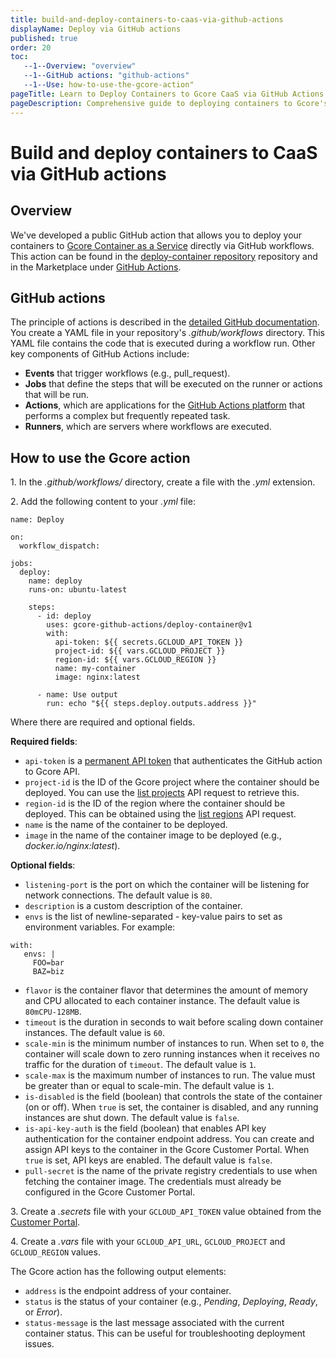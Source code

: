 ```yaml
---
title: build-and-deploy-containers-to-caas-via-github-actions
displayName: Deploy via GitHub actions
published: true
order: 20
toc:
   --1--Overview: "overview"
   --1--GitHub actions: "github-actions"
   --1--Use: how-to-use-the-gcore-action"
pageTitle: Learn to Deploy Containers to Gcore CaaS via GitHub Actions | Gcore
pageDescription: Comprehensive guide to deploying containers to Gcore's Container as a Service directly using GitHub Actions.
---
```

# Build and deploy containers to CaaS via GitHub actions

## Overview

We've developed a public GitHub action that allows you to deploy your containers to <a href="https://gcore.com/docs/cloud/caas" target="_blank">Gcore Container as a Service</a> directly via GitHub workflows. This action can be found in the <a href="https://github.com/gcore-github-actions/deploy-container" target="_blank">deploy-container repository</a> repository and in the Marketplace under <a href="https://github.com/marketplace/actions/deploy-to-gcore-container-as-a-service" target="_blank">GitHub Actions</a>.

## GitHub actions

The principle of actions is described in the <a href="https://docs.github.com/en/actions/learn-github-actions/understanding-github-actions" target="_blank">detailed GitHub documentation</a>. You create a YAML file in your repository's *.github/workflows* directory. This YAML file contains the code that is executed during a workflow run. Other key components of GitHub Actions include:

- **Events** that trigger workflows (e.g., pull_request).
- **Jobs** that define the steps that will be executed on the runner or actions that will be run.
- **Actions**, which are applications for the <a href="https://github.com/marketplace?type=actions" target="_blank">GitHub Actions platform</a> that performs a complex but frequently repeated task.
- **Runners**, which are servers where workflows are executed. 

## How to use the Gcore action

1\. In the *.github/workflows/* directory, create a file with the *.yml* extension.

2\. Add the following content to your *.yml* file: 

```
name: Deploy

on:
  workflow_dispatch:

jobs:
  deploy:
    name: deploy
    runs-on: ubuntu-latest

    steps:
      - id: deploy
        uses: gcore-github-actions/deploy-container@v1
        with:
          api-token: ${{ secrets.GCLOUD_API_TOKEN }}
          project-id: ${{ vars.GCLOUD_PROJECT }}
          region-id: ${{ vars.GCLOUD_REGION }}
          name: my-container
          image: nginx:latest

      - name: Use output
        run: echo "${{ steps.deploy.outputs.address }}"
```

Where there are required and optional fields.

**Required fields**:

- ```api-token``` is a <a href="https://gcore.com/docs/account-settings/create-use-or-delete-a-permanent-api-token" target="_blank">permanent API token</a> that authenticates the GitHub action to Gcore API.
- ```project-id``` is the ID of the Gcore project where the container should be deployed. You can use the <a href="https://api.gcore.com/docs/cloud#tag/Projects/operation/ProjectListViewSet.get" target="_blank">list projects</a> API request to retrieve this.
- ```region-id``` is the ID of the region where the container should be deployed. This can be obtained using the <a href="https://api.gcore.com/docs/cloud#tag/Regions/operation/RegionHandler.get" target="_blank">list regions</a> API request.
- ```name``` is the name of the container to be deployed.
- ```image``` in the name of the container image to be deployed (e.g., *docker.io/nginx:latest*).

**Optional fields**:

- ```listening-port``` is the port on which the container will be listening for network connections. The default value is ```80```.
- ```description``` is a custom description of the container.
- ```envs``` is the list of newline-separated - key-value pairs to set as environment variables. For example:

```
with:
   envs: |
     FOO=bar
     BAZ=biz
```

- ```flavor``` is the container flavor that determines the amount of memory and CPU allocated to each container instance. The default value is ```80mCPU-128MB```.
- ```timeout``` is the duration in seconds to wait before scaling down container instances. The default value is ```60```.
- ```scale-min``` is the minimum number of instances to run. When set to ```0```, the container will scale down to zero running instances when it receives no traffic for the duration of ```timeout```. The default value is ```1```.
- ```scale-max``` is the maximum number of instances to run. The value must be greater than or equal to scale-min. The default value is ```1```.
- ```is-disabled``` is the field (boolean) that controls the state of the container (on or off). When ```true``` is set, the container is disabled, and any running instances are shut down. The default value is ```false```.
- ```is-api-key-auth``` is the field (boolean) that enables API key authentication for the container endpoint address. You can create and assign API keys to the container in the Gcore Customer Portal. When ```true``` is set, API keys are enabled. The default value is ```false```.
- ```pull-secret``` is the name of the private registry credentials to use when fetching the container image. The credentials must already be configured in the Gcore Customer Portal.

3\. Create a *.secrets* file with your ```GCLOUD_API_TOKEN``` value obtained from the <a href="https://accounts.gcore.com/profile/api-tokens" target="_blank">Customer Portal</a>.

4\. Create a *.vars* file with your ```GCLOUD_API_URL```, ```GCLOUD_PROJECT``` and ```GCLOUD_REGION``` values.

The Gcore action has the following output elements:

- ```address``` is the endpoint address of your container.
- ```status``` is the status of your container (e.g., *Pending*, *Deploying*, *Ready*, or *Error*).
- ```status-message``` is the last message associated with the current container status. This can be useful for troubleshooting deployment issues.